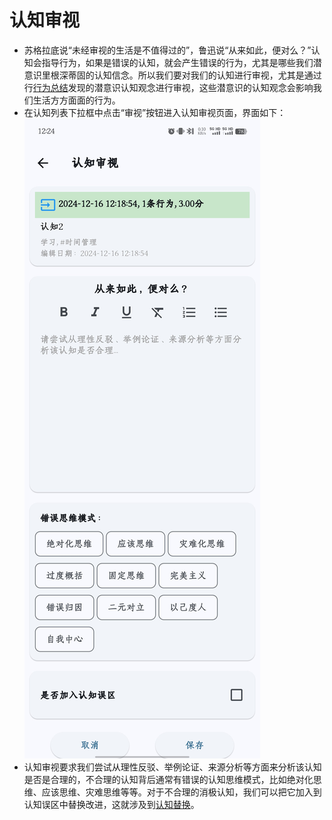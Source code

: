 # 认知审视
- 苏格拉底说“未经审视的生活是不值得过的”，鲁迅说“从来如此，便对么？”认知会指导行为，如果是错误的认知，就会产生错误的行为，尤其是哪些我们潜意识里根深蒂固的认知信念。所以我们要对我们的认知进行审视，尤其是通过行[行为总结](1、认知总结.md)发现的潜意识认知观念进行审视，这些潜意识的认知观念会影响我们生活方方面面的行为。
- 在认知列表下拉框中点击“审视”按钮进入认知审视页面，界面如下：
![认知审视](./images/认知审视.jpg)
- 认知审视要求我们尝试从理性反驳、举例论证、来源分析等方面来分析该认知是否是合理的，不合理的认知背后通常有错误的认知思维模式，比如绝对化思维、应该思维、灾难思维等等。对于不合理的消极认知，我们可以把它加入到认知误区中替换改进，这就涉及到[认知替换](4、认知替换.md)。